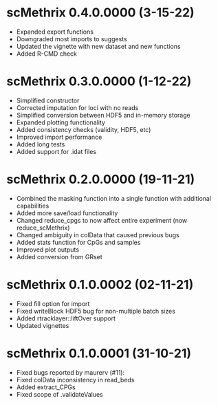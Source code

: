 # scMethrix 0.4.0.0000 (3-15-22)
-   Expanded export functions
-   Downgraded most imports to suggests
-   Updated the vignette with new dataset and new functions
-   Added R-CMD check

# scMethrix 0.3.0.0000 (1-12-22)

-   Simplified constructor
-   Corrected imputation for loci with no reads
-   Simplified conversion between HDF5 and in-memory storage
-   Expanded plotting functionality
-   Added consistency checks (validity, HDF5, etc)
-   Improved import performance
-   Added long tests
-   Added support for .idat files

# scMethrix 0.2.0.0000 (19-11-21)

-   Combined the masking function into a single function with additional capabilities
-   Added more save/load functionality
-   Changed reduce_cpgs to now affect entire experiment (now reduce_scMethrix)
-   Changed ambiguity in colData that caused previous bugs
-   Added stats function for CpGs and samples
-   Improved plot outputs
-   Added conversion from GRset

# scMethrix 0.1.0.0002 (02-11-21)

-   Fixed fill option for import
-   Fixed writeBlock HDF5 bug for non-multiple batch sizes
-   Added rtracklayer::liftOver support
-   Updated vignettes

# scMethrix 0.1.0.0001 (31-10-21)

-   Fixed bugs reported by maurerv (\#11):
-   Fixed colData inconsistency in read_beds
-   Added extract_CPGs
-   Fixed scope of .validateValues
